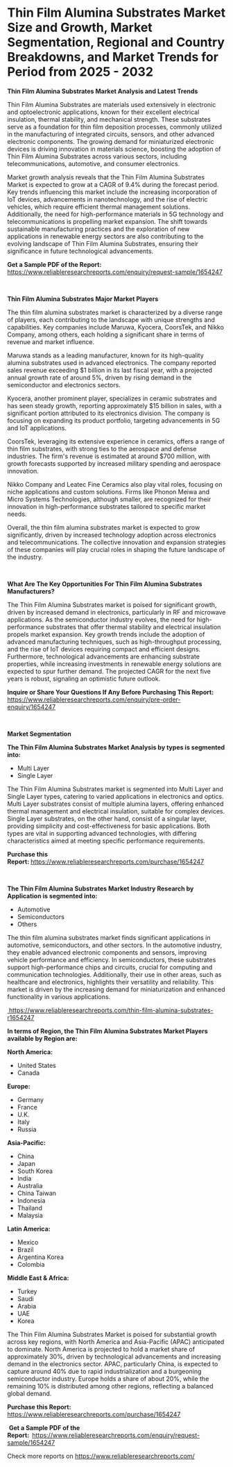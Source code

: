 <p><h1>Thin Film Alumina Substrates Market Size and Growth, Market Segmentation, Regional and Country Breakdowns, and Market Trends for Period from 2025 -  2032</h1></p><p><strong>Thin Film Alumina Substrates Market Analysis and Latest Trends</strong></p>
<p><p>Thin Film Alumina Substrates are materials used extensively in electronic and optoelectronic applications, known for their excellent electrical insulation, thermal stability, and mechanical strength. These substrates serve as a foundation for thin film deposition processes, commonly utilized in the manufacturing of integrated circuits, sensors, and other advanced electronic components. The growing demand for miniaturized electronic devices is driving innovation in materials science, boosting the adoption of Thin Film Alumina Substrates across various sectors, including telecommunications, automotive, and consumer electronics.</p><p>Market growth analysis reveals that the Thin Film Alumina Substrates Market is expected to grow at a CAGR of 9.4% during the forecast period. Key trends influencing this market include the increasing incorporation of IoT devices, advancements in nanotechnology, and the rise of electric vehicles, which require efficient thermal management solutions. Additionally, the need for high-performance materials in 5G technology and telecommunications is propelling market expansion. The shift towards sustainable manufacturing practices and the exploration of new applications in renewable energy sectors are also contributing to the evolving landscape of Thin Film Alumina Substrates, ensuring their significance in future technological advancements.</p></p>
<p><strong>Get a Sample PDF of the Report:&nbsp;</strong> <a href="https://www.reliableresearchreports.com/enquiry/request-sample/1654247?utm_campaign=7&utm_medium=2&utm_source=Github&utm_content=ia&utm_term=30012025&utm_id=thin-film-alumina-substrates">https://www.reliableresearchreports.com/enquiry/request-sample/1654247</a></p>
<p>&nbsp;</p>
<p><strong>Thin Film Alumina Substrates Major Market Players</strong></p>
<p><p>The thin film alumina substrates market is characterized by a diverse range of players, each contributing to the landscape with unique strengths and capabilities. Key companies include Maruwa, Kyocera, CoorsTek, and Nikko Company, among others, each holding a significant share in terms of revenue and market influence.</p><p>Maruwa stands as a leading manufacturer, known for its high-quality alumina substrates used in advanced electronics. The company reported sales revenue exceeding $1 billion in its last fiscal year, with a projected annual growth rate of around 5%, driven by rising demand in the semiconductor and electronics sectors.</p><p>Kyocera, another prominent player, specializes in ceramic substrates and has seen steady growth, reporting approximately $15 billion in sales, with a significant portion attributed to its electronics division. The company is focusing on expanding its product portfolio, targeting advancements in 5G and IoT applications.</p><p>CoorsTek, leveraging its extensive experience in ceramics, offers a range of thin film substrates, with strong ties to the aerospace and defense industries. The firm's revenue is estimated at around $700 million, with growth forecasts supported by increased military spending and aerospace innovation.</p><p>Nikko Company and Leatec Fine Ceramics also play vital roles, focusing on niche applications and custom solutions. Firms like Phonon Meiwa and Micro Systems Technologies, although smaller, are recognized for their innovation in high-performance substrates tailored to specific market needs.</p><p>Overall, the thin film alumina substrates market is expected to grow significantly, driven by increased technology adoption across electronics and telecommunications. The collective innovation and expansion strategies of these companies will play crucial roles in shaping the future landscape of the industry.</p></p>
<p>&nbsp;</p>
<p><strong>What Are The Key Opportunities For Thin Film Alumina Substrates Manufacturers?</strong></p>
<p><p>The Thin Film Alumina Substrates market is poised for significant growth, driven by increased demand in electronics, particularly in RF and microwave applications. As the semiconductor industry evolves, the need for high-performance substrates that offer thermal stability and electrical insulation propels market expansion. Key growth trends include the adoption of advanced manufacturing techniques, such as high-throughput processing, and the rise of IoT devices requiring compact and efficient designs. Furthermore, technological advancements are enhancing substrate properties, while increasing investments in renewable energy solutions are expected to spur further demand. The projected CAGR for the next five years is robust, signaling an optimistic future outlook.</p></p>
<p><strong>Inquire or Share Your Questions If Any Before Purchasing This Report:</strong> <a href="https://www.reliableresearchreports.com/enquiry/pre-order-enquiry/1654247?utm_campaign=7&utm_medium=2&utm_source=Github&utm_content=ia&utm_term=30012025&utm_id=thin-film-alumina-substrates">https://www.reliableresearchreports.com/enquiry/pre-order-enquiry/1654247</a></p>
<p>&nbsp;</p>
<p><strong>Market Segmentation</strong></p>
<p><strong>The Thin Film Alumina Substrates Market Analysis by types is segmented into:</strong></p>
<p><ul><li>Multi Layer</li><li>Single Layer</li></ul></p>
<p><p>The Thin Film Alumina Substrates market is segmented into Multi Layer and Single Layer types, catering to varied applications in electronics and optics. Multi Layer substrates consist of multiple alumina layers, offering enhanced thermal management and electrical insulation, suitable for complex devices. Single Layer substrates, on the other hand, consist of a singular layer, providing simplicity and cost-effectiveness for basic applications. Both types are vital in supporting advanced technologies, with differing characteristics aimed at meeting specific performance requirements.</p></p>
<p><strong>Purchase this Report:&nbsp;</strong><a href="https://www.reliableresearchreports.com/purchase/1654247?utm_campaign=7&utm_medium=2&utm_source=Github&utm_content=ia&utm_term=30012025&utm_id=thin-film-alumina-substrates">https://www.reliableresearchreports.com/purchase/1654247</a></p>
<p>&nbsp;</p>
<p><strong>The Thin Film Alumina Substrates Market Industry Research by Application is segmented into:</strong></p>
<p><ul><li>Automotive</li><li>Semiconductors</li><li>Others</li></ul></p>
<p><p>The thin film alumina substrates market finds significant applications in automotive, semiconductors, and other sectors. In the automotive industry, they enable advanced electronic components and sensors, improving vehicle performance and efficiency. In semiconductors, these substrates support high-performance chips and circuits, crucial for computing and communication technologies. Additionally, their use in other areas, such as healthcare and electronics, highlights their versatility and reliability. This market is driven by the increasing demand for miniaturization and enhanced functionality in various applications.</p></p>
<p><a href="https://www.reliableresearchreports.com/thin-film-alumina-substrates-r1654247?utm_campaign=7&utm_medium=2&utm_source=Github&utm_content=ia&utm_term=30012025&utm_id=thin-film-alumina-substrates">&nbsp;https://www.reliableresearchreports.com/thin-film-alumina-substrates-r1654247</a></p>
<p><strong>In terms of Region, the Thin Film Alumina Substrates Market Players available by Region are:</strong></p>
<p>
    <p> <strong> North America: </strong>
        <ul>
            <li>United States</li>
            <li>Canada</li>
        </ul>
        </p> 
    <p> <strong> Europe: </strong>
        <ul>
            <li>Germany</li>
            <li>France</li>
            <li>U.K.</li>
            <li>Italy</li>
            <li>Russia</li>
        </ul>
        </p> 
    <p> <strong> Asia-Pacific: </strong>
        <ul>
            <li>China</li>
            <li>Japan</li>
            <li>South Korea</li>
            <li>India</li>
            <li>Australia</li>
            <li>China Taiwan</li>
            <li>Indonesia</li>
            <li>Thailand</li>
            <li>Malaysia</li>
        </ul>
        </p> 
    <p> <strong> Latin America: </strong>
        <ul>
            <li>Mexico</li>
            <li>Brazil</li>
            <li>Argentina Korea</li>
            <li>Colombia</li>
        </ul>
        </p> 
    <p> <strong> Middle East & Africa: </strong>
        <ul>
            <li>Turkey</li>
            <li>Saudi</li>
            <li>Arabia</li>
            <li>UAE</li>
            <li>Korea</li>
        </ul>
    </p>
    </p>
<p><p>The Thin Film Alumina Substrates Market is poised for substantial growth across key regions, with North America and Asia-Pacific (APAC) anticipated to dominate. North America is projected to hold a market share of approximately 30%, driven by technological advancements and increasing demand in the electronics sector. APAC, particularly China, is expected to capture around 40% due to rapid industrialization and a burgeoning semiconductor industry. Europe holds a share of about 20%, while the remaining 10% is distributed among other regions, reflecting a balanced global demand.</p></p>
<p><strong>Purchase this Report: </strong><a href="https://www.reliableresearchreports.com/purchase/1654247?utm_campaign=7&utm_medium=2&utm_source=Github&utm_content=ia&utm_term=30012025&utm_id=thin-film-alumina-substrates">https://www.reliableresearchreports.com/purchase/1654247</a></p>
<p>&nbsp;<strong>Get a Sample PDF of the Report:&nbsp;&nbsp;</strong><a href="https://www.reliableresearchreports.com/enquiry/request-sample/1654247?utm_campaign=7&utm_medium=2&utm_source=Github&utm_content=ia&utm_term=30012025&utm_id=thin-film-alumina-substrates">https://www.reliableresearchreports.com/enquiry/request-sample/1654247</a></p>
<p><strong></strong></p>
<p>Check more reports on <a href="https://www.reliableresearchreports.com/?utm_campaign=7&utm_medium=2&utm_source=Github&utm_content=ia&utm_term=30012025&utm_id=thin-film-alumina-substrates">https://www.reliableresearchreports.com/</a></p>